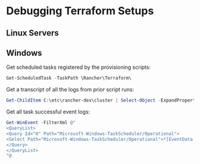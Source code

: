# Debugging Terraform Setups

## Linux Servers

## Windows

Get scheduled tasks registered by the provisioning scripts:

```powershell
Get-ScheduledTask -TaskPath \Rancher\Terraform\
```

Get a transcript of all the logs from prior script runs:

```powershell
Get-ChildItem C:\etc\rancher-dev\cluster | Select-Object -ExpandProperty Name | Select-String ".*\.log" | ForEach-Object { Get-Content C:\etc\rancher-dev\cluster\$_ }
```

Get all task successful event logs:

```powershell
Get-WinEvent -FilterXml @"
<QueryList>
<Query Id="0" Path="Microsoft-Windows-TaskScheduler/Operational">
<Select Path="Microsoft-Windows-TaskScheduler/Operational">*[EventData [@Name='TaskSuccessEvent']]</Select>
</Query>
</QueryList>
"@
```
